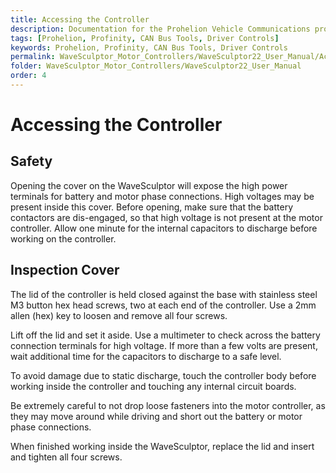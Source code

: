```yaml
---
title: Accessing the Controller
description: Documentation for the Prohelion Vehicle Communications protocol
tags: [Prohelion, Profinity, CAN Bus Tools, Driver Controls]
keywords: Prohelion, Profinity, CAN Bus Tools, Driver Controls
permalink: WaveSculptor_Motor_Controllers/WaveSculptor22_User_Manual/Accessing_the_Controller.html
folder: WaveSculptor_Motor_Controllers/WaveSculptor22_User_Manual
order: 4
---
```


# Accessing the Controller

## Safety

Opening the cover on the WaveSculptor will expose the high power terminals for battery and motor phase connections.  High voltages may be present inside this cover.  Before opening, make sure that the battery contactors are dis-engaged, so that high voltage is not present at the motor controller.  Allow one minute for the internal capacitors to discharge before working on the controller.

## Inspection Cover

The lid of the controller is held closed against the base with stainless steel M3 button hex head screws, two at each end of the controller.  Use a 2mm allen (hex) key to loosen and remove all four screws.

Lift off the lid and set it aside.  Use a multimeter to check across the battery connection terminals for high voltage.  If more than a few volts are present, wait additional time for the capacitors to discharge to a safe level. 

To avoid damage due to static discharge, touch the controller body before working inside the controller and touching any internal circuit boards.

Be extremely careful to not drop loose fasteners into the motor controller, as they may move around while driving and short out the battery or motor phase connections.  

When finished working inside the WaveSculptor, replace the lid and insert and tighten all four screws.
